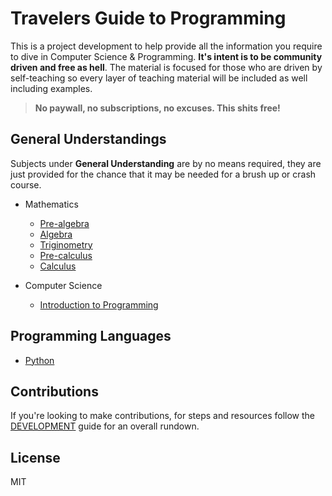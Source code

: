 # Travelers Guide to Programming

This is a project development to help provide all the information you require to dive in Computer Science & Programming. __It's intent is to be community driven and free as hell__.
The material is focused for those who are driven by self-teaching so every layer of teaching material will be included as well including examples.

> **No paywall, no subscriptions, no excuses. This shits free!**


## General Understandings

Subjects under **General Understanding** are by no means required, they are just provided for the chance that it may be needed for a brush up or crash course.

- Mathematics
  - [Pre-algebra](#)
  - [Algebra](#)
  - [Triginometry](#)
  - [Pre-calculus](#)
  - [Calculus](#)

- Computer Science
  - [Introduction to Programming](#)


## Programming Languages

-   [Python](languages/python/README.md)


## Contributions

If you're looking to make contributions, for steps and resources follow the [DEVELOPMENT](DEVELOPMENT.md) guide for an overall rundown.

## License

MIT